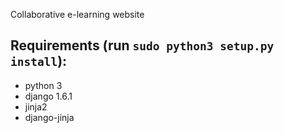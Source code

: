 Collaborative e-learning website

Requirements (run `sudo python3 setup.py install`):
---------
* python 3
* django 1.6.1
* jinja2
* django-jinja
